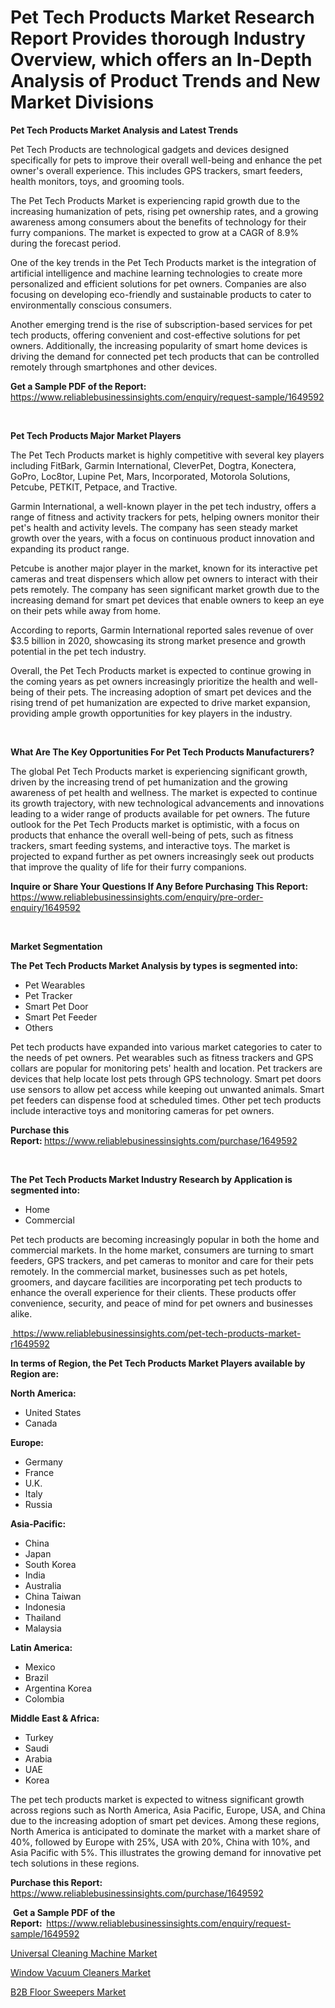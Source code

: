 <p><h1>Pet Tech Products Market Research Report Provides thorough Industry Overview, which offers an In-Depth Analysis of Product Trends and New Market Divisions</h1></p><p><strong>Pet Tech Products Market Analysis and Latest Trends</strong></p>
<p><p>Pet Tech Products are technological gadgets and devices designed specifically for pets to improve their overall well-being and enhance the pet owner's overall experience. This includes GPS trackers, smart feeders, health monitors, toys, and grooming tools.</p><p>The Pet Tech Products Market is experiencing rapid growth due to the increasing humanization of pets, rising pet ownership rates, and a growing awareness among consumers about the benefits of technology for their furry companions. The market is expected to grow at a CAGR of 8.9% during the forecast period.</p><p>One of the key trends in the Pet Tech Products market is the integration of artificial intelligence and machine learning technologies to create more personalized and efficient solutions for pet owners. Companies are also focusing on developing eco-friendly and sustainable products to cater to environmentally conscious consumers.</p><p>Another emerging trend is the rise of subscription-based services for pet tech products, offering convenient and cost-effective solutions for pet owners. Additionally, the increasing popularity of smart home devices is driving the demand for connected pet tech products that can be controlled remotely through smartphones and other devices.</p></p>
<p><strong>Get a Sample PDF of the Report:&nbsp;</strong> <a href="https://www.reliablebusinessinsights.com/enquiry/request-sample/1649592">https://www.reliablebusinessinsights.com/enquiry/request-sample/1649592</a></p>
<p>&nbsp;</p>
<p><strong>Pet Tech Products Major Market Players</strong></p>
<p><p>The Pet Tech Products market is highly competitive with several key players including FitBark, Garmin International, CleverPet, Dogtra, Konectera, GoPro, Loc8tor, Lupine Pet, Mars, Incorporated, Motorola Solutions, Petcube, PETKIT, Petpace, and Tractive.</p><p>Garmin International, a well-known player in the pet tech industry, offers a range of fitness and activity trackers for pets, helping owners monitor their pet's health and activity levels. The company has seen steady market growth over the years, with a focus on continuous product innovation and expanding its product range.</p><p>Petcube is another major player in the market, known for its interactive pet cameras and treat dispensers which allow pet owners to interact with their pets remotely. The company has seen significant market growth due to the increasing demand for smart pet devices that enable owners to keep an eye on their pets while away from home.</p><p>According to reports, Garmin International reported sales revenue of over $3.5 billion in 2020, showcasing its strong market presence and growth potential in the pet tech industry.</p><p>Overall, the Pet Tech Products market is expected to continue growing in the coming years as pet owners increasingly prioritize the health and well-being of their pets. The increasing adoption of smart pet devices and the rising trend of pet humanization are expected to drive market expansion, providing ample growth opportunities for key players in the industry.</p></p>
<p>&nbsp;</p>
<p><strong>What Are The Key Opportunities For Pet Tech Products Manufacturers?</strong></p>
<p><p>The global Pet Tech Products market is experiencing significant growth, driven by the increasing trend of pet humanization and the growing awareness of pet health and wellness. The market is expected to continue its growth trajectory, with new technological advancements and innovations leading to a wider range of products available for pet owners. The future outlook for the Pet Tech Products market is optimistic, with a focus on products that enhance the overall well-being of pets, such as fitness trackers, smart feeding systems, and interactive toys. The market is projected to expand further as pet owners increasingly seek out products that improve the quality of life for their furry companions.</p></p>
<p><strong>Inquire or Share Your Questions If Any Before Purchasing This Report:</strong> <a href="https://www.reliablebusinessinsights.com/enquiry/pre-order-enquiry/1649592">https://www.reliablebusinessinsights.com/enquiry/pre-order-enquiry/1649592</a></p>
<p>&nbsp;</p>
<p><strong>Market Segmentation</strong></p>
<p><strong>The Pet Tech Products Market Analysis by types is segmented into:</strong></p>
<p><ul><li>Pet Wearables</li><li>Pet Tracker</li><li>Smart Pet Door</li><li>Smart Pet Feeder</li><li>Others</li></ul></p>
<p><p>Pet tech products have expanded into various market categories to cater to the needs of pet owners. Pet wearables such as fitness trackers and GPS collars are popular for monitoring pets' health and location. Pet trackers are devices that help locate lost pets through GPS technology. Smart pet doors use sensors to allow pet access while keeping out unwanted animals. Smart pet feeders can dispense food at scheduled times. Other pet tech products include interactive toys and monitoring cameras for pet owners.</p></p>
<p><strong>Purchase this Report:&nbsp;</strong><a href="https://www.reliablebusinessinsights.com/purchase/1649592">https://www.reliablebusinessinsights.com/purchase/1649592</a></p>
<p>&nbsp;</p>
<p><strong>The Pet Tech Products Market Industry Research by Application is segmented into:</strong></p>
<p><ul><li>Home</li><li>Commercial</li></ul></p>
<p><p>Pet tech products are becoming increasingly popular in both the home and commercial markets. In the home market, consumers are turning to smart feeders, GPS trackers, and pet cameras to monitor and care for their pets remotely. In the commercial market, businesses such as pet hotels, groomers, and daycare facilities are incorporating pet tech products to enhance the overall experience for their clients. These products offer convenience, security, and peace of mind for pet owners and businesses alike.</p></p>
<p><a href="https://www.reliablebusinessinsights.com/pet-tech-products-market-r1649592">&nbsp;https://www.reliablebusinessinsights.com/pet-tech-products-market-r1649592</a></p>
<p><strong>In terms of Region, the Pet Tech Products Market Players available by Region are:</strong></p>
<p>
    <p> <strong> North America: </strong>
        <ul>
            <li>United States</li>
            <li>Canada</li>
        </ul>
        </p> 
    <p> <strong> Europe: </strong>
        <ul>
            <li>Germany</li>
            <li>France</li>
            <li>U.K.</li>
            <li>Italy</li>
            <li>Russia</li>
        </ul>
        </p> 
    <p> <strong> Asia-Pacific: </strong>
        <ul>
            <li>China</li>
            <li>Japan</li>
            <li>South Korea</li>
            <li>India</li>
            <li>Australia</li>
            <li>China Taiwan</li>
            <li>Indonesia</li>
            <li>Thailand</li>
            <li>Malaysia</li>
        </ul>
        </p> 
    <p> <strong> Latin America: </strong>
        <ul>
            <li>Mexico</li>
            <li>Brazil</li>
            <li>Argentina Korea</li>
            <li>Colombia</li>
        </ul>
        </p> 
    <p> <strong> Middle East & Africa: </strong>
        <ul>
            <li>Turkey</li>
            <li>Saudi</li>
            <li>Arabia</li>
            <li>UAE</li>
            <li>Korea</li>
        </ul>
    </p>
    </p>
<p><p>The pet tech products market is expected to witness significant growth across regions such as North America, Asia Pacific, Europe, USA, and China due to the increasing adoption of smart pet devices. Among these regions, North America is anticipated to dominate the market with a market share of 40%, followed by Europe with 25%, USA with 20%, China with 10%, and Asia Pacific with 5%. This illustrates the growing demand for innovative pet tech solutions in these regions.</p></p>
<p><strong>Purchase this Report: </strong><a href="https://www.reliablebusinessinsights.com/purchase/1649592">https://www.reliablebusinessinsights.com/purchase/1649592</a></p>
<p>&nbsp;<strong>Get a Sample PDF of the Report:&nbsp;&nbsp;</strong><a href="https://www.reliablebusinessinsights.com/enquiry/request-sample/1649592">https://www.reliablebusinessinsights.com/enquiry/request-sample/1649592</a></p>
<p><strong></strong></p>
<p><p><a href="https://github.com/staberhelen84/Market-Research-Report-List-1/blob/main/universal-cleaning-machine-market.md">Universal Cleaning Machine Market</a></p><p><a href="https://github.com/ValentineMike02/Market-Research-Report-List-1/blob/main/window-vacuum-cleaners-market.md">Window Vacuum Cleaners Market</a></p><p><a href="https://github.com/trameciabutler45/Market-Research-Report-List-1/blob/main/b2b-floor-sweepers-market.md">B2B Floor Sweepers Market</a></p></p>